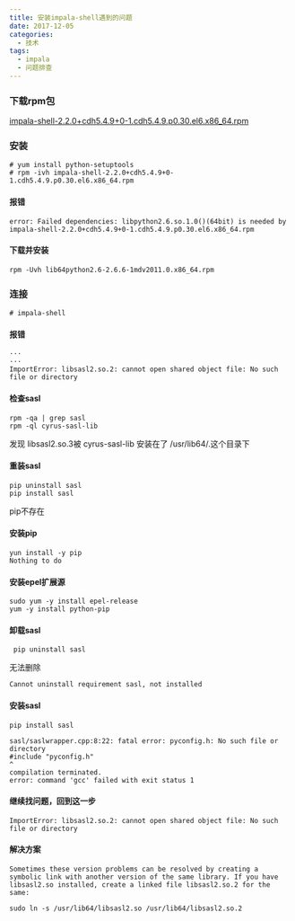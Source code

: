 ```yaml
---
title: 安装impala-shell遇到的问题
date: 2017-12-05
categories:
  - 技术
tags: 
  - impala
  - 问题排查
---
```

### 下载rpm包

 [impala-shell-2.2.0+cdh5.4.9+0-1.cdh5.4.9.p0.30.el6.x86_64.rpm](http://archive.cloudera.com/cdh5/redhat/6/x86_64/cdh/5.4.9/RPMS/x86_64/)

<!-- more -->

### 安装

```
# yum install python-setuptools
# rpm -ivh impala-shell-2.2.0+cdh5.4.9+0-1.cdh5.4.9.p0.30.el6.x86_64.rpm
```

#### 报错

```
error: Failed dependencies: libpython2.6.so.1.0()(64bit) is needed by impala-shell-2.2.0+cdh5.4.9+0-1.cdh5.4.9.p0.30.el6.x86_64.rpm
```

#### 下载并安装

```
rpm -Uvh lib64python2.6-2.6.6-1mdv2011.0.x86_64.rpm
```

### 连接

```
# impala-shell
```

#### 报错

```
···
···
ImportError: libsasl2.so.2: cannot open shared object file: No such file or directory
```

#### 检查sasl

```
rpm -qa | grep sasl
rpm -ql cyrus-sasl-lib
```

发现 libsasl2.so.3被 cyrus-sasl-lib 安装在了 /usr/lib64/.这个目录下

#### 重装sasl

```
pip uninstall sasl
pip install sasl
```

pip不存在

#### 安装pip

```
yun install -y pip
Nothing to do
```

#### 安装epel扩展源

```
sudo yum -y install epel-release
yum -y install python-pip
```

#### 卸载sasl

```
 pip uninstall sasl
```

无法删除

```
Cannot uninstall requirement sasl, not installed
```

#### 安装sasl

```
pip install sasl

sasl/saslwrapper.cpp:8:22: fatal error: pyconfig.h: No such file or directory
#include "pyconfig.h"
^
compilation terminated.
error: command 'gcc' failed with exit status 1
```

#### 继续找问题，回到这一步

```
ImportError: libsasl2.so.2: cannot open shared object file: No such file or directory
```

#### 解决方案

```
Sometimes these version problems can be resolved by creating a symbolic link with another version of the same library. If you have libsasl2.so installed, create a linked file libsasl2.so.2 for the same:

sudo ln -s /usr/lib64/libsasl2.so /usr/lib64/libsasl2.so.2
```